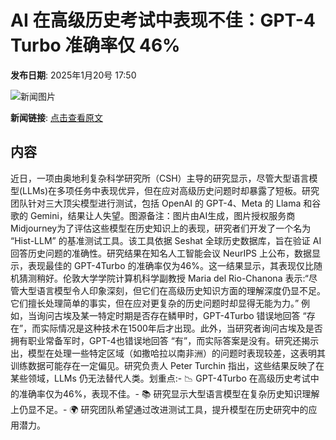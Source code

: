 # ​AI 在高级历史考试中表现不佳：GPT-4 Turbo 准确率仅 46%

**发布日期**: 2025年1月20号 17:50

![新闻图片](https://pic.chinaz.com/picmap/202412271614181718_0.jpg)

**新闻链接**: [点击查看原文](https://www.aibase.com/zh/news/14861)

## 内容

近日，一项由奥地利复杂科学研究所（CSH）主导的研究显示，尽管大型语言模型(LLMs)在多项任务中表现优异，但在应对高级历史问题时却暴露了短板。研究团队针对三大顶尖模型进行测试，包括 OpenAI 的 GPT-4、Meta 的 Llama 和谷歌的 Gemini，结果让人失望。图源备注：图片由AI生成，图片授权服务商Midjourney为了评估这些模型在历史知识上的表现，研究者们开发了一个名为 “Hist-LLM” 的基准测试工具。该工具依据 Seshat 全球历史数据库，旨在验证 AI 回答历史问题的准确性。研究结果在知名人工智能会议 NeurIPS 上公布，数据显示，表现最佳的 GPT-4Turbo 的准确率仅为46%。这一结果显示，其表现仅比随机猜测稍好。伦敦大学学院计算机科学副教授 Maria del Rio-Chanona 表示:“尽管大型语言模型令人印象深刻，但它们在高级历史知识方面的理解深度仍显不足。它们擅长处理简单的事实，但在应对更复杂的历史问题时却显得无能为力。” 例如，当询问古埃及某一特定时期是否存在鳞甲时，GPT-4Turbo 错误地回答 “存在”，而实际情况是这种技术在1500年后才出现。此外，当研究者询问古埃及是否拥有职业常备军时，GPT-4也错误地回答 “有”，而实际答案是没有。研究还揭示出，模型在处理一些特定区域（如撒哈拉以南非洲）的问题时表现较差，这表明其训练数据可能存在一定偏见。研究负责人 Peter Turchin 指出，这些结果反映了在某些领域，LLMs 仍无法替代人类。划重点:- 📉 GPT-4Turbo 在高级历史考试中的准确率仅为46%，表现不佳。- 📚 研究显示大型语言模型在复杂历史知识理解上仍显不足。- 🌍 研究团队希望通过改进测试工具，提升模型在历史研究中的应用潜力。
